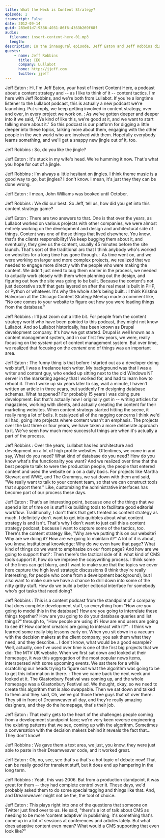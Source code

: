 ```yaml
---
title: What the Heck is Content Strategy?
episode: 1
transcript: False
date: 2012-09-14
guid: 283e01d7-9386-4031-86f6-4363b269f68f
audio: 
  filename: insert-content-here-01.mp3
  length: 
description: In the innaugural episode, Jeff Eaton and Jeff Robbins discuss the meaning of Content Strategy, reminisce about the dark days of Dreamweaver, and introduce a dazzling new jingle.
guests:
    - name: Jeff Robbins
      title: CEO
      company: Lullabot
      home: http://jjeff.com
      twitter: jjeff
---
```

Jeff Eaton
:  Hi, I'm Jeff Eaton, your host of Insert Content Here, a podcast about a content strategy and -- as I like to think of it -- content tactics. I'm here with Jeff Robbins, and we're both from Lullabot. If you're a longtime listener to the Lullabot podcast, this is actually a new podcast we're launching. Put simply, we keep getting involved in content strategy, over and over, in every project we work on.
:  As we've gotten deeper and deeper into it we said, "We kind of like this, we're good at it, and we want to start talking more about it." So this podcast is our platform for digging a little deeper into these topics, talking more about them, engaging with the other people in the web world who are involved with them. Hopefully everybody learns something, and we'll get a snappy new jingle out of it, too.

Jeff Robbins
:  So, do you like the jingle?

Jeff Eaton
:  It's stuck in my wife's head. We're humming it now. That's what you hope for out of a jingle.

Jeff Robbins
:  I'm always a little hesitant on jingles. I think theme music is a good way to go, but jingles? I don't know. I mean, it's just they they can be done wrong.

Jeff Eaton
:  I mean, John Williams was booked until October.

Jeff Robbins
:  We did our best. So Jeff, tell us, how did you get into this content strategy game?

Jeff Eaton
:  There are two answers to that. One is that over the years, as Lullabot worked on various projects with other companies, we were almost entirely working on the development and design and architectural side of things. Content was one of those things that lived elsewhere. You know, that's the clients responsibility! We keep bugging them about it, and eventually, they give us the content, usually 45 minutes before the site launch. That's sort of the traditional arc that I think anybody who's worked on websites for a long time has gone through.
:  As time went on, and we were working on larger and more complex projects, we realized that we needed to engage more directly with the people who were making the content. We didn't just need to bug them earlier in the process, we needed to actually work closely with them when planning out the design, and figuring out how the site was going to be built. Because the content's not just decorative stuff that gets layered on after the real meat is built in PHP, or Python or whatever. It's why the whole site's being built.
:  I think Kristina Halvorson at the Chicago Content Strategy Meetup made a comment like, "No one comes to your website to figure out how you were loading things from the database."

Jeff Robbins
:  I'll just zoom out a little bit. For people from the content strategy world who have been pointed to this podcast, they might not know Lullabot. And so Lullabot historically, has been known as Drupal development company. It's how we got started. Drupal is well known as a content management system, and in our first few years, we were, really focusing on the *system* part of content management system. But over time, we realized that focusing on the *content* end of things was an important area.

Jeff Eaton
:  The funny thing is that before I started out as a developer doing web stuff, I was a freelance tech writer. My background was that I was a writer and content guy, who ended up sitting next to the old Windows NT server in the marketing agency that I worked for, and had to learn how to reboot it. Then I woke up six years later to say, wait a minute, I haven't written an article in three years, but suddenly I'm designing database schemas. What happened? For probably 15 years I was doing pure development. But that's actually how I originally got in -- writing articles for magazines, working with clients, and actually creating the content for their marketing websites. When content strategy started hitting the scene, it really rang a lot of bells. It catalyzed all of the nagging concerns I think we'd all had, going into projects where content wasn't an emphasis. The projects over the last three or four years, we have taken a more deliberate approach to it. We've seen how much more successful things are when it's actually a part of the process. 

Jeff Robbins
:  Over the years, Lullabot has led architecture and development on a lot of high profile websites. Oftentimes, we come in and say, What do you need? What kind of database do you need? How do you know what's the functionality you want? And we realized over time that the best people to talk to were the production people, the people that entered content and used the website on a on a daily basis. For projects like Martha Stewart and WWE, and The Grammys, we sat down with them and said, "We really want to talk to your content team, so that we can construct tools that support them." Like, customizing the administrative interfaces has become part of our process these days.

Jeff Eaton
:  That's an interesting point, because one of the things that we spend a lot of time on is stuff like building tools to facilitate good editorial workflow. Traditionally, I don't think that gets treated as content strategy as much. I definitely don't want to get into quibbles about what content strategy is and isn't. That's why I don't want to just call this a content strategy podcast, because I want to capture some of the tactics, too. There's the content strategy like, "Why are we putting this on our website? Why are we doing it? How are we going to maintain it?" A lot of it is about, you know, institutional knowledge: Why do we even have that page? What kind of things do we want to emphasize on our front page? And how are we going to support that?
:  Then there's the tactical side of it: what kind of CMS tools support it, how do we improve the copywriting process. I think some of the lines can get blurry, and I want to make sure that the topics we cover here capture the high level strategic discussions (I think they're really interesting, for people who come from a development background), but I also want to make sure we have a chance to drill down into some of the nitty gritty stuff. How do we build a better editorial interface for somebody who's got tasks that need doing?

Jeff Robbins
:  This is a content podcast from the standpoint of a company that does complete development stuff, so everything from "How are you going to model this in the database? How are you going to interrelate these things together? How are you going to do your database queries and list things?" through to, "How people are using it? How are end users are going to see it? How content creators are going to interact with it?"
:  I think we learned some really big lessons early on. When you sit down in a vacuum with the decision makers at the client company, you ask them what they need, and they describe… I don't know, what would be a good example? Well, actually, one I've used over time is one of the first big projects that we did: The MTV UK website. When we first sat down and looked at their homepage, it was this aggregation of the most popular news items, interspersed with some upcoming events. We sat there for a while scratching our heads trying to figure out what the algorithm was going to be to get this information in there.
:  Then we came back the next week and looked at it. The Glastonbury Festival was coming up, and the whole homepage was a Glastonbury Festival ad. We thought, okay, so we need to create this algorithm that is also swappable. Then we sat down and talked to them and they said, Oh, we've got those three guys that sit over there. They sit in front of Dreamweaver all day, and they're really amazing designers, and they do the homepage, that's their job. 

Jeff Eaton
:  That really gets to the heart of the challenges people coming from a development standpoint face; we're very keen reverse engineering the existing patterns that we see, coming up with the algorithm. Sometimes a conversation with the decision makers behind it reveals the fact that… They don't know!

Jeff Robbins
:  We gave them a text area, we just, you know, they were just able to paste in their Dreamweaver code, and it worked great.

Jeff Eaton
:  Oh, no, see, see that's a that's a hot topic of debate now! That can be really good for transient stuff, but it does end up hampering in the long term.

Jeff Robbins
:  Yeah, this was 2006. But from a production standpoint, it was great for them -- they had complete control over it. These days, we'd probably asked them to do some special tagging and things like that. And, and Dreamweaver might not be the, the tool of choice.

Jeff Eaton
:  This plays right into one of the questions that someone on Twitter just fired over to us. He said, "there's a lot of talk about CMS as needing to be more 'content adaptive' in publishing; it's something that's come up in a lot of sessions at conferences and articles lately. But what does adaptive content even mean? What would a CMS supporting that even look like?"
